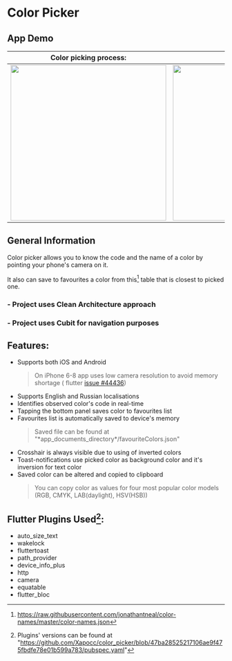 # Color Picker

## App Demo

| Color picking process: | Altering color: | 
| --- | --- |
| <img src="https://github.com/Xapocc/color_picker/blob/c59ec2c148cb48f67ce8af5bbf2145eb60dacc14/color_picker_gif_1.gif" height="360"/> | <img src="https://github.com/Xapocc/color_picker/blob/c59ec2c148cb48f67ce8af5bbf2145eb60dacc14/color_picker_gif_2.gif" height="360"/> |
## General Information

Color picker allows you to know the code and the name of a color by pointing your phone's camera on
it.

It also can save to favourites a color from this[^1] table that is closest to picked one.
[^1]: https://raw.githubusercontent.com/jonathantneal/color-names/master/color-names.json

### - Project uses Clean Architecture approach
### - Project uses Cubit for navigation purposes

## Features:

- Supports both iOS and Android
  > On iPhone 6-8 app uses low camera resolution to avoid memory shortage (
  flutter [issue #44436](https://github.com/flutter/flutter/issues/44436))
- Supports English and Russian localisations
- Identifies observed color's code in real-time
- Tapping the bottom panel saves color to favourites list
- Favourites list is automatically saved to device's memory
  > Saved file can be found at "\*app_documents_directory\*/favouriteColors.json"
- Crosshair is always visible due to using of inverted colors
- Toast-notifications use picked color as background color and it's inversion for text color
- Saved color can be altered and copied to clipboard
  > You can copy color as values for four most popular color models (RGB, CMYK, LAB(daylight), HSV(HSB))

## Flutter Plugins Used[^2]:

[^2]: Plugins' versions can be found
at "https://github.com/Xapocc/color_picker/blob/47ba28525217106ae9f475fbdfe78e01b599a783/pubspec.yaml"

- auto_size_text
- wakelock
- fluttertoast
- path_provider
- device_info_plus
- http
- camera
- equatable
- flutter_bloc